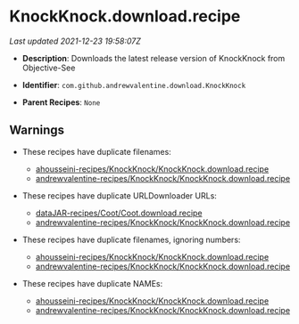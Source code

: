 # KnockKnock.download.recipe

_Last updated 2021-12-23 19:58:07Z_

- **Description**: Downloads the latest release version of KnockKnock from Objective-See

- **Identifier**: `com.github.andrewvalentine.download.KnockKnock`

- **Parent Recipes**: `None`

## Warnings

- These recipes have duplicate filenames:
    - [ahousseini-recipes/KnockKnock/KnockKnock.download.recipe](/autopkg-dupe-tracker/ahousseini-recipes/KnockKnock/KnockKnock.download.recipe)
    - [andrewvalentine-recipes/KnockKnock/KnockKnock.download.recipe](/autopkg-dupe-tracker/andrewvalentine-recipes/KnockKnock/KnockKnock.download.recipe)

- These recipes have duplicate URLDownloader URLs:
    - [dataJAR-recipes/Coot/Coot.download.recipe](/autopkg-dupe-tracker/dataJAR-recipes/Coot/Coot.download.recipe)
    - [andrewvalentine-recipes/KnockKnock/KnockKnock.download.recipe](/autopkg-dupe-tracker/andrewvalentine-recipes/KnockKnock/KnockKnock.download.recipe)

- These recipes have duplicate filenames, ignoring numbers:
    - [ahousseini-recipes/KnockKnock/KnockKnock.download.recipe](/autopkg-dupe-tracker/ahousseini-recipes/KnockKnock/KnockKnock.download.recipe)
    - [andrewvalentine-recipes/KnockKnock/KnockKnock.download.recipe](/autopkg-dupe-tracker/andrewvalentine-recipes/KnockKnock/KnockKnock.download.recipe)

- These recipes have duplicate NAMEs:
    - [ahousseini-recipes/KnockKnock/KnockKnock.download.recipe](/autopkg-dupe-tracker/ahousseini-recipes/KnockKnock/KnockKnock.download.recipe)
    - [andrewvalentine-recipes/KnockKnock/KnockKnock.download.recipe](/autopkg-dupe-tracker/andrewvalentine-recipes/KnockKnock/KnockKnock.download.recipe)